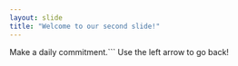 ```yaml
---
layout: slide
title: "Welcome to our second slide!"
---
```

Make a daily commitment.```
Use the left arrow to go back!

